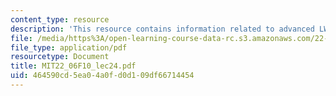 ```yaml
---
content_type: resource
description: 'This resource contains information related to advanced LWRs. '
file: /media/https%3A/open-learning-course-data-rc.s3.amazonaws.com/22-06-engineering-of-nuclear-systems-fall-2010/464590cd5ea04a0fd0d109df66714454_MIT22_06F10_lec24.pdf
file_type: application/pdf
resourcetype: Document
title: MIT22_06F10_lec24.pdf
uid: 464590cd-5ea0-4a0f-d0d1-09df66714454
---
```

